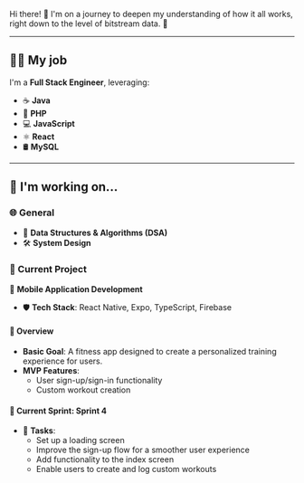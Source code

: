 Hi there! 👋 I'm on a journey to deepen my understanding of how it all works, right down to the level of bitstream data. 🚀

---

## 👩‍💻 My job  
I'm a **Full Stack Engineer**, leveraging:  
- ☕ **Java**  
- 🐘 **PHP**  
- 💻 **JavaScript**  
- ⚛️ **React**  
- 🛢️ **MySQL**  

---

## 🚀 I'm working on...

### 🌐 General  
- 🧠 **Data Structures & Algorithms (DSA)**  
- 🛠️ **System Design**
 
### 📂 Current Project  
📱 **Mobile Application Development**  
- 🛡️ **Tech Stack**: React Native, Expo, TypeScript, Firebase  

#### 🌟 Overview  
- **Basic Goal**: A fitness app designed to create a personalized training experience for users.  
- **MVP Features**:  
  - User sign-up/sign-in functionality  
  - Custom workout creation  

#### 🏃 Current Sprint: Sprint 4  
- 🚀 **Tasks**:  
  - Set up a loading screen  
  - Improve the sign-up flow for a smoother user experience  
  - Add functionality to the index screen  
  - Enable users to create and log custom workouts
